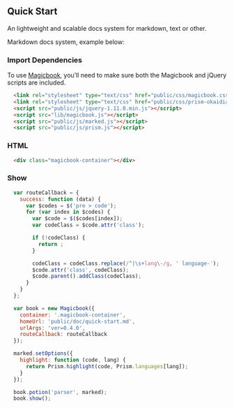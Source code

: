 ## Quick Start
An lightweight and scalable docs system for markdown, text or other.

Markdown docs system, example below:

### Import Dependencies
To use [Magicbook](https://github.com/ipluser/magicbook), you’ll need to make sure both the Magicbook and jQuery scripts are included.
```html
  <link rel="stylesheet" type="text/css" href="public/css/magicbook.css" />
  <link rel="stylesheet" type="text/css" href="public/css/prism-okaidia.css" />
  <script src="public/js/jquery-1.11.0.min.js"></script>
  <script src="lib/magicbook.js"></script>
  <script src="public/js/marked.js"></script>
  <script src="public/js/prism.js"></script>
```

### HTML
```html
  <div class="magicbook-container"></div>
```

### Show
```js
  var routeCallback = {
    success: function (data) {
      var $codes = $('pre > code');
      for (var index in $codes) {
        var $code = $($codes[index]);
        var codeClass = $code.attr('class');

        if (!codeClass) {
          return ;
        }

        codeClass = codeClass.replace(/^|\s+lang\-/g, ' language-');
        $code.attr('class', codeClass);
        $code.parent().addClass(codeClass);
      }
    }
  };

  var book = new Magicbook({
    container: '.magicbook-container',
    homeUrl: 'public/doc/quick-start.md',
    urlArgs: 'ver=0.4.0',
    routeCallback: routeCallback
  });

  marked.setOptions({
    highlight: function (code, lang) {
      return Prism.highlight(code, Prism.languages[lang]);
    }
  });

  book.potion('parser', marked);
  book.show();
```

